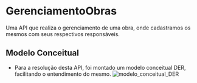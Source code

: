 # GerenciamentoObras
Uma API que realiza o gerenciamento de uma obra, onde cadastramos os mesmos com seus respectivos responsáveis.

## Modelo Conceitual
* Para a resolução desta API, foi montado um modelo conceitual DER, facilitando o entendimento do mesmo.
![modelo_conceitual_DER](https://github.com/rodrigoandarefilho/GerenciamentoObras/assets/32442551/87d37b6a-ea30-437c-b51f-a152b71226b2)
